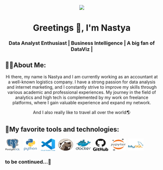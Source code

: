 <div id="header" align="center">
  <img src="https://i.giphy.com/media/v1.Y2lkPTc5MGI3NjExbjA3dWxhbHhiN3YzZXNvOGpoYmc5NGZjYzZ2NG5hN24xa2FncjAwYSZlcD12MV9pbnRlcm5hbF9naWZfYnlfaWQmY3Q9cw/n1NLjLW22bhxUKCfyD/giphy.gif" width="100"/>
</div>


<h1 align="center">Greetings 👋, I'm Nastya</h1>
<h3 align="center">Data Analyst Enthusiast | Business Intelligence | A big fan of DataViz |</h3>


##  🕵️‍♀️About Me:

<p align="center">
  Hi there, my name is Nastya and I am currently working as an accountant at a well-known logistics company. I have a strong passion for data analysis and internet marketing, and I constantly strive to improve my skills through various academic and professional experiences. My journey in the field of analytics and high tech is complemented by my work on freelance platforms, where I gain valuable experience and expand my network.
</p>

<p align="center">
   And I also really like to travel all over the world🌎
</p>



## 🖤My favorite tools and technologies:

<div>
  <img src="https://github.com/devicons/devicon/blob/master/icons/postgresql/postgresql-original-wordmark.svg" title="Postgresql" alt="Postgresql" width="50" height="40"/>&nbsp;
  <img src="https://github.com/devicons/devicon/blob/master/icons/python/python-original-wordmark.svg" title="Python" alt="Python" width="50" height="40"/>&nbsp;
  <img src="https://github.com/devicons/devicon/blob/master/icons/vscode/vscode-original-wordmark.svg" title="Vscode" alt="Vscode" width="50" height="40"/>&nbsp;
  <img src="https://github.com/devicons/devicon/blob/master/icons/dbeaver/dbeaver-original.svg" title="Dbeaver" alt="Dbeaver" width="50" height="40"/>&nbsp;
  <img src="https://github.com/devicons/devicon/blob/master/icons/docker/docker-original-wordmark.svg" title="Docker" alt="Docker" width="50" height="40"/>&nbsp;
  <img src="https://github.com/devicons/devicon/blob/master/icons/github/github-original-wordmark.svg"  title="Github" alt="Github" width="50" height="40"/>&nbsp;
  <img src="https://github.com/devicons/devicon/blob/master/icons/jupyter/jupyter-original-wordmark.svg" title="Jupyter" alt="Jupyter" width="50" height="40"/>&nbsp;
  <img src="https://github.com/devicons/devicon/blob/master/icons/mysql/mysql-original-wordmark.svg" title="MySQL"  alt="MySQL" width="50" height="40"/>&nbsp;
  
</div>  
                                                                                                                                                                                                                              
                                                                                                                                                                                                                              
                    
### to be continued...🤗
